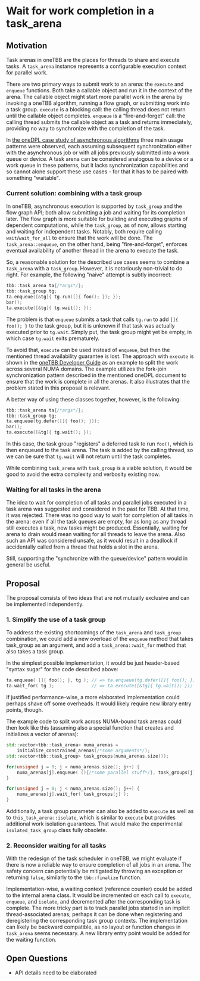 # Wait for work completion in a task_arena

## Motivation

Task arenas in oneTBB are the places for threads to share and execute tasks.
A `task_arena` instance represents a configurable execution context for parallel work.

There are two primary ways to submit work to an arena: the `execute` and `enqueue` functions.
Both take a callable object and run it in the context of the arena. The callable object
might start more parallel work in the arena by invoking a oneTBB algorithm, running a flow graph,
or submitting work into a task group.
`execute` is a blocking call: the calling thread does not return until the callable object
completes. `enqueue` is a “fire-and-forget” call: the calling thread submits the callable
object as a task and returns immediately, providing no way to synchronize with the completion
of the task.

In [the oneDPL case study of asynchronous algorithms](https://github.com/uxlfoundation/oneDPL/tree/main/rfcs/archived/asynchronous_api_general#use-case-study)
three main usage patterns were observed, each assuming subsequent synchronization either with
the asynchronous job or with all jobs previously submitted into a work queue or device.
A task arena can be considered analogous to a device or a work queue in these patterns,
but it lacks synchronization capabilities and so cannot alone support these use cases -
for that it has to be paired with something "waitable".

### Current solution: combining with a task group

In oneTBB, asynchronous execution is supported by `task_group` and the flow graph API; both allow
submitting a job and waiting for its completion later. The flow graph is more suitable for building
and executing graphs of dependent computations, while the `task_group`, as of now, allows starting
and waiting for independent tasks. Notably, both require calling `wait`/`wait_for_all` to ensure that
the work will be done. The `task_arena::enqueue`, on the other hand, being "fire-and-forget", enforces
eventual availability of another thread in the arena to execute the task.

So, a reasonable solution for the described use cases seems to combine a `task_arena` with a `task_group`.
However, it is notoriously non-trivial to do right. For example, the following "naive" attempt is subtly
incorrect:
```cpp
tbb::task_arena ta{/*args*/};
tbb::task_group tg;
ta.enqueue([&tg]{ tg.run([]{ foo(); }); });
bar();
ta.execute([&tg]{ tg.wait(); });
```
The problem is that `enqueue` submits a task that calls `tg.run` to add `[]{ foo(); }` to the task group,
but it is unknown if that task was actually executed prior to `tg.wait`. Simply put,
the task group might yet be empty, in which case `tg.wait` exits prematurely.

To avoid that, `execute` can be used instead of `enqueue`, but then the mentioned
thread availability guarantee is lost. The approach with `execute` is shown in the
[oneTBB Developer Guide](https://oneapi-src.github.io/oneTBB/main/tbb_userguide/Guiding_Task_Scheduler_Execution.html)
as an example to split the work across several NUMA domains. The example utilizes the fork-join
synchronization pattern described in the mentioned oneDPL document to ensure that the work is complete
in all the arenas. It also illustrates that the problem stated in this proposal is relevant.

A better way of using these classes together, however, is the following:
```cpp
tbb::task_arena ta{/*args*/};
tbb::task_group tg;
ta.enqueue(tg.defer([]{ foo(); }));
bar();
ta.execute([&tg]{ tg.wait(); });
```
In this case, the task group "registers" a deferred task to run `foo()`, which is then enqueued
to the task arena. The task is added by the calling thread, so we can be sure that `tg.wait` will not
return until the task completes.

While combining `task_arena` with `task_group` is a viable solution, it would be good to avoid
the extra complexity and verbosity existing now.

### Waiting for all tasks in the arena

The idea to wait for completion of all tasks and parallel jobs executed in a task arena was suggested
and considered in the past for TBB. At that time, it was rejected. There was no good way to wait
for completion of all tasks in the arena: even if all the task queues are empty, for as long as any thread
still executes a task, new tasks might be produced. Essentially, waiting for arena to drain
would mean waiting for all threads to leave the arena. Also such an API was considered unsafe,
as it would result in a deadlock if accidentally called from a thread that holds a slot in the arena.

Still, supporting the "synchronize with the queue/device" pattern would in general be useful.

## Proposal

The proposal consists of two ideas that are not mutually exclusive and can be implemented independently.

### 1. Simplify the use of a task group

To address the existing shortcomings of the `task_arena` and `task_group` combination, we could add
a new overload of the `enqueue` method that takes task_group as an argument, and add a `task_arena::wait_for`
method that also takes a task group.

In the simplest possible implementation, it would be just header-based "syntax sugar" for the code
described above:
```cpp
ta.enqueue( []{ foo(); }, tg ); // => ta.enqueue(tg.defer([]{ foo(); }));
ta.wait_for( tg );              // => ta.execute([&tg]{ tg.wait(); });
```
If justified performance-wise, a more elaborated implementation could perhaps shave off some overheads.
It would likely require new library entry points, though.

The example code to split work across NUMA-bound task arenas could then look like this (assuming also
a special function that creates and initializes a vector of arenas):
```cpp
std::vector<tbb::task_arena> numa_arenas =
    initialize_constrained_arenas(/*some arguments*/);
std::vector<tbb::task_group> task_groups(numa_arenas.size());

for(unsigned j = 0; j < numa_arenas.size(); j++) {
    numa_arenas[j].enqueue( (){/*some parallel stuff*/}, task_groups[j] );
}

for(unsigned j = 0; j < numa_arenas.size(); j++) {
    numa_arenas[j].wait_for( task_groups[j] );
}
```

Additionally, a task group parameter can also be added to `execute` as well as to `this_task_arena::isolate`,
which is similar to `execute` but provides additional work isolation guarantees. That would make
the experimental `isolated_task_group` class fully obsolete.

### 2. Reconsider waiting for all tasks

With the redesign of the task scheduler in oneTBB, we might evaluate if there is now a reliable way
to ensure completion of all jobs in an arena. The safety concern can potentially be mitigated
by throwing an exception or returning `false`, similarly to the `tbb::finalize` function.

Implementation-wise, a waiting context (reference counter) could be added to the internal arena class.
It would be incremented on each call to `execute`, `enqueue`, and `isolate`, and decremented after
the corresponding task is complete. The more tricky part is to track parallel jobs started in an
implicit thread-associated arenas; perhaps it can be done when registering and deregistering
the corresponding task group contexts. The implementation can likely be backward compatible,
as no layout or function changes in `task_arena` seems necessary. A new library entry point
would be added for the waiting function.

## Open Questions

- API details need to be elaborated
